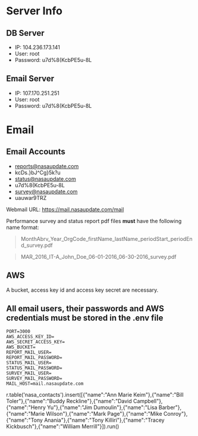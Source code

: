 # Server Info
## DB Server
- IP: 104.236.173.141
- User: root
- Password: u7d%8(KcbPE5u-8L

## Email Server
- IP: 107.170.251.251
- User:  root
- Password:  u7d%8(KcbPE5u-8L

# Email
## Email Accounts
- reports@nasaupdate.com
- kcDs.}bJ^Cg}5k?u
- status@nasaupdate.com
- u7d%8(KcbPE5u-8L
- survey@nasaupdate.com
- uauwar9TRZ

Webmail URL: https://mail.nasaupdate.com/mail

Performance survey and status report pdf files **must** have the following name format:
> MonthAbrv_Year_OrgCode_firstName_lastName_periodStart_periodEnd_survey.pdf  
 
> MAR_2016_IT-A_John_Doe_06-01-2016_06-30-2016_survey.pdf

## AWS
A bucket, access key id and access key secret are necessary.

## All email users, their passwords and AWS credentials must be stored in the .env file
```
PORT=3000
AWS_ACCESS_KEY_ID=
AWS_SECRET_ACCESS_KEY=
AWS_BUCKET=
REPORT_MAIL_USER=
REPORT_MAIL_PASSWORD=
STATUS_MAIL_USER=
STATUS_MAIL_PASSWORD=
SURVEY_MAIL_USER=
SURVEY_MAIL_PASSWORD=
MAIL_HOST=mail.nasaupdate.com
```



r.table('nasa_contacts').insert([{"name":"Ann Marie Keim"},{"name":"Bill Toler"},{"name":"Buddy Reckline"},{"name":"David Campbell"},{"name":"Henry Yu"},{"name":"Jim Dumoulin"},{"name":"Lisa Barber"},{"name":"Marie Wilson"},{"name":"Mark Page"},{"name":"Mike Conroy"},{"name":"Tony Anania"},{"name":"Tony Killiri"},{"name":"Tracey Kickbusch"},{"name":"William Merrill"}]).run()
